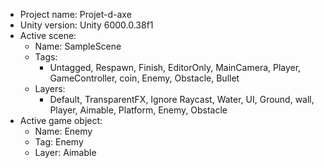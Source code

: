 <!-- UNITY CODE ASSIST INSTRUCTIONS START -->
- Project name: Projet-d-axe
- Unity version: Unity 6000.0.38f1
- Active scene:
  - Name: SampleScene
  - Tags:
    - Untagged, Respawn, Finish, EditorOnly, MainCamera, Player, GameController, coin, Enemy, Obstacle, Bullet
  - Layers:
    - Default, TransparentFX, Ignore Raycast, Water, UI, Ground, wall, Player, Aimable, Platform, Enemy, Obstacle
- Active game object:
  - Name: Enemy
  - Tag: Enemy
  - Layer: Aimable
<!-- UNITY CODE ASSIST INSTRUCTIONS END -->